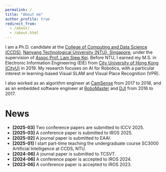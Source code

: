 ```yaml
---
permalink: /
title: "About me"
author_profile: true
redirect_from: 
  - /about/
  - /about.html
---
```


I am a Ph.D. candidate at the [College of Computing and Data Science (CCDS)](https://www.ntu.edu.sg/computing), [Nanyang Technological University (NTU), Singapore](https://www.ntu.edu.sg/), under the supervision of [Assoc Prof. Lam Siew Kei](https://siewkeilam.github.io/ei-research-group/index.html). Before NTU, I earned my M.S. in Electronic Information Engineering (EIE) from [City University of Hong Kong (CityU)](https://www.cityu.edu.hk/) in 2019. My research focuses on AI for Robotics, with a particular interest in learning-based Visual SLAM and Visual Place Recognition (VPR).

I also worked as an algorithm engineer at [CamSense](https://www.camsense.cn/en/) from 2017 to 2018, and as an embedded software engineer at [RoboMaster](https://www.robomaster.com/en-US) and [DJI](https://www.dji.com/) from 2016 to 2017.

News
======
- **[2025-03]** Two conference papers are submitted to ICCV 2025. <br />
- **[2025-03]** A conference paper is submitted to IROS 2025. <br />
- **[2025-02]** A journal paper is submitted to EAAI. <br />
- **[2025-01]** I start part-time teaching the undergraduate course SC3000 Artificial Intelligence at CCDS, NTU. <br />
- **[2024-06]** A journal paper is submitted to TCSVT. <br />
- **[2024-06]** A conference paper is accepted to IROS 2024. <br />
- **[2023-06]** A conference paper is accepted to IROS 2023.
